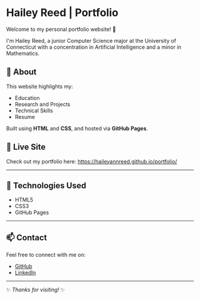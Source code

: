 # Hailey Reed | Portfolio

Welcome to my personal portfolio website! 🌟

I'm Hailey Reed, a junior Computer Science major at the University of Connecticut with a concentration in Artificial Intelligence and a minor in Mathematics.

## 📄 About

This website highlights my:
- Education
- Research and Projects
- Technical Skills
- Resume

Built using **HTML** and **CSS**, and hosted via **GitHub Pages**.

## 🚀 Live Site

Check out my portfolio here:  https://haileyannreed.github.io/portfolio/

---

## 📌 Technologies Used
- HTML5
- CSS3
- GitHub Pages

---

## 📫 Contact

Feel free to connect with me on:
- [GitHub](https://github.com/haileyannreed)
- [LinkedIn](https://www.linkedin.com/in/yourprofile) <!-- Replace with your actual LinkedIn -->

---

✨ *Thanks for visiting!* ✨
